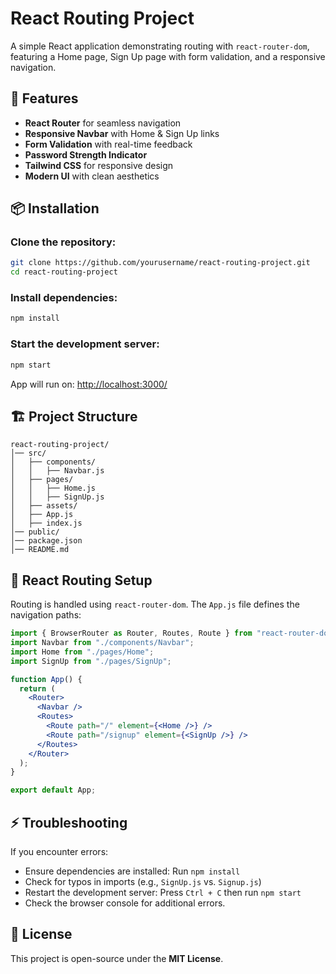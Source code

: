 # React Routing Project

A simple React application demonstrating routing with `react-router-dom`, featuring a Home page, Sign Up page with form validation, and a responsive navigation.

## 🚀 Features

- **React Router** for seamless navigation
- **Responsive Navbar** with Home & Sign Up links
- **Form Validation** with real-time feedback
- **Password Strength Indicator**
- **Tailwind CSS** for responsive design
- **Modern UI** with clean aesthetics

## 📦 Installation

### Clone the repository:
```sh
git clone https://github.com/yourusername/react-routing-project.git
cd react-routing-project
```

### Install dependencies:
```sh
npm install
```

### Start the development server:
```sh
npm start
```

App will run on: [http://localhost:3000/](http://localhost:3000/)

## 🏗 Project Structure
```
react-routing-project/
│── src/
│   ├── components/
│   │   ├── Navbar.js
│   ├── pages/
│   │   ├── Home.js
│   │   ├── SignUp.js
│   ├── assets/
│   ├── App.js
│   ├── index.js
│── public/
│── package.json
│── README.md
```

## 🔀 React Routing Setup

Routing is handled using `react-router-dom`. The `App.js` file defines the navigation paths:

```jsx
import { BrowserRouter as Router, Routes, Route } from "react-router-dom";
import Navbar from "./components/Navbar";
import Home from "./pages/Home";
import SignUp from "./pages/SignUp";

function App() {
  return (
    <Router>
      <Navbar />
      <Routes>
        <Route path="/" element={<Home />} />
        <Route path="/signup" element={<SignUp />} />
      </Routes>
    </Router>
  );
}

export default App;
```

## ⚡ Troubleshooting

If you encounter errors:

- Ensure dependencies are installed: Run `npm install`
- Check for typos in imports (e.g., `SignUp.js` vs. `Signup.js`)
- Restart the development server: Press `Ctrl + C` then run `npm start`
- Check the browser console for additional errors.

## 📜 License

This project is open-source under the **MIT License**.
